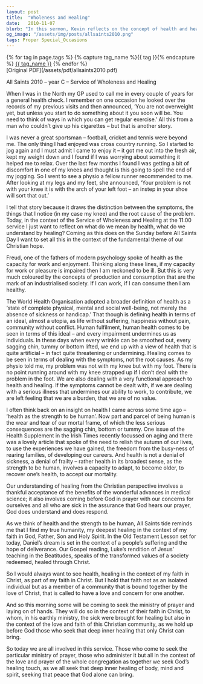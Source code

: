 ```yaml
---
layout: post
title:  "Wholeness and Healing"
date:   2010-11-07
blurb: "In this sermon, Kevin reflects on the concept of health and healing from a Christian perspective. He draws a distinction between symptoms and root causes, using a personal anecdote about jogging and knee discomfort. Kevin also discusses the World Health Organization's definition of health and critiques the societal view of health as an ideal state, arguing instead for an understanding of health as 'the strength to be human'."
og_image: "/assets/img/posts/allsaints2010.png"
tags: Proper Special_Occasions
---    
```

<div class="tag-pills">
  {% for tag in page.tags %}
    {% capture tag_name %}{{ tag }}{% endcapture %}
    <a href="{{ site.baseurl }}/tag/{{ tag_name }}" class="tag-pill">{{ tag_name }}</a>
  {% endfor %}
</div>
[Original PDF](/assets/pdf/allsaints2010.pdf)

All Saints 2010 – year C – Service of Wholeness and Healing

When I was in the North my GP used to call me in every couple of years for a general health check. I remember on one occasion he looked over the records of my previous visits and then announced, ‘You are not overweight yet, but unless you start to do something about it you soon will be. You need to think of ways in which you can get regular exercise.’ All this from a man who couldn’t give up his cigarettes – but that is another story.

I was never a great sportsman – football, cricket and tennis were beyond me. The only thing I had enjoyed was cross country running. So I started to jog again and I must admit I came to enjoy it – it got me out into the fresh air, kept my weight down and I found if I was worrying about something it helped me to relax. Over the last few months I found I was getting a bit of discomfort in one of my knees and thought is this going to spell the end of my jogging. So I went to see a physio a fellow runner recommended to me. After looking at my legs and my feet, she announced, ‘Your problem is not with your knee it is with the arch of your left foot – an instep in your shoe will sort that out.’

I tell that story because it draws the distinction between the symptoms, the things that I notice (in my case my knee) and the root cause of the problem. Today, in the context of the Service of Wholeness and Healing at the 11:00 service I just want to reflect on what do we mean by health, what do we understand by healing? Coming as this does on the Sunday before All Saints Day I want to set all this in the context of the fundamental theme of our Christian hope.

Freud, one of the fathers of modern psychology spoke of health as the capacity for work and enjoyment. Thinking along these lines, if my capacity for work or pleasure is impaired then I am reckoned to be ill. But this is very much coloured by the concepts of production and consumption that are the mark of an industrialised society. If I can work, if I can consume then I am healthy.

The World Health Organisation adopted a broader definition of health as a ‘state of complete physical, mental and social well-being, not merely the absence of sickness or handicap.’ That though is defining health in terms of an ideal, almost a utopia, as life without suffering, happiness without pain, community without conflict. Human fulfilment, human health comes to be seen in terms of this ideal – and every impairment undermines us as individuals. In these days when every wrinkle can be smoothed out, every sagging chin, tummy or bottom lifted, we end up with a view of health that is quite artificial – in fact quite threatening or undermining. Healing comes to be seen in terms of dealing with the symptoms, not the root causes. As my physio told me, my problem was not with my knee but with my foot. There is no point running around with my knee strapped up if I don’t deal with the problem in the foot. We are also dealing with a very functional approach to health and healing. If the symptoms cannot be dealt with, if we are dealing with a serious illness that undermines our ability to work, to contribute, we are left feeling that we are a burden, that we are of no value.

I often think back on an insight on health I came across some time ago – ‘health as the strength to be human’. Now part and parcel of being human is the wear and tear of our mortal frame, of which the less serious consequences are the sagging chin, bottom or tummy. One issue of the Health Supplement in the Irish Times recently focussed on aging and there was a lovely article that spoke of the need to relish the autumn of our lives, to use the experiences we have gained, the freedom from the busy-ness of rearing families, of developing our careers. And health is not a denial of sickness, a denial of frailty – rather health in its broadest sense, as the strength to be human, involves a capacity to adapt, to become older, to recover one’s health, to accept our mortality.

Our understanding of healing from the Christian perspective involves a thankful acceptance of the benefits of the wonderful advances in medical science; it also involves coming before God in prayer with our concerns for ourselves and all who are sick in the assurance that God hears our prayer, God does understand and does respond.

As we think of health and the strength to be human, All Saints tide reminds me that I find my true humanity, my deepest healing in the context of my faith in God, Father, Son and Holy Spirit. In the Old Testament Lesson set for today, Daniel’s dream is set in the context of a people’s suffering and the hope of deliverance. Our Gospel reading, Luke’s rendition of Jesus’ teaching in the Beatitudes, speaks of the transformed values of a society redeemed, healed through Christ.

So I would always want to see health, healing in the context of my faith in Christ, as part of my faith in Christ. But I hold that faith not as an isolated individual but as a member of a community that is bound together by the love of Christ, that is called to have a love and concern for one another.

And so this morning some will be coming to seek the ministry of prayer and laying on of hands. They will do so in the context of their faith in Christ, to whom, in his earthly ministry, the sick were brought for healing but also in the context of the love and faith of this Christian community, as we hold up before God those who seek that deep inner healing that only Christ can bring.

So today we are all involved in this service. Those who come to seek the particular ministry of prayer, those who administer it but all in the context of the love and prayer of the whole congregation as together we seek God’s healing touch, as we all seek that deep inner healing of body, mind and spirit, seeking that peace that God alone can bring.
